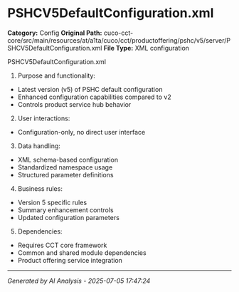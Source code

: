 # PSHCV5DefaultConfiguration.xml

**Category:** Config
**Original Path:** cuco-cct-core/src/main/resources/at/a1ta/cuco/cct/productoffering/pshc/v5/server/PSHCV5DefaultConfiguration.xml
**File Type:** XML configuration

PSHCV5DefaultConfiguration.xml
1. Purpose and functionality:
- Latest version (v5) of PSHC default configuration
- Enhanced configuration capabilities compared to v2
- Controls product service hub behavior

2. User interactions:
- Configuration-only, no direct user interface

3. Data handling:
- XML schema-based configuration
- Standardized namespace usage
- Structured parameter definitions

4. Business rules:
- Version 5 specific rules
- Summary enhancement controls
- Updated configuration parameters

5. Dependencies:
- Requires CCT core framework
- Common and shared module dependencies
- Product offering service integration

---
*Generated by AI Analysis - 2025-07-05 17:47:24*
